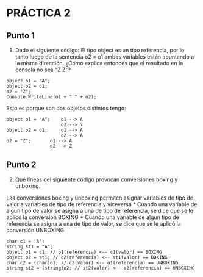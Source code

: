 # PRÁCTICA 2

## Punto 1
1) Dado el siguiente código: El tipo object es un tipo referencia, por lo tanto luego
de la sentencia o2 = o1 ambas variables están apuntando a la misma dirección. ¿Cómo
explica entonces que el resultado en la consola no sea “Z Z”?
~~~
object o1 = "A";
object o2 = o1;
o2 = "Z";
Console.WriteLine(o1 + " " + o2);
~~~
Esto es porque son dos objetos distintos tengo:
~~~
object o1 = "A";    o1 --> A
                    o2 --> ?
object o2 = o1;     o1 --> A
                    o2 --> A
o2 = "Z";       o1 --> A
                o2 --> Z
~~~

## Punto 2
2) Qué líneas del siguiente código provocan conversiones boxing y unboxing.

Las conversiones boxing y unboxing permiten asignar variables de tipo de valor a
variables de tipo de referencia y viceversa
    *   Cuando una variable de algun tipo de valor se asigna a una de tipo de referencia,
    se dice que se le aplicó la conversión BOXING
    *   Cuando una variable de algun tipo de referencia se asigna a una de tipo de valor,
    se dice que se le aplicó la conversión UNBOXING
~~~
char c1 = 'A'; 
string st1 = "A"; 
object o1 = c1; // o1(referencia) <-- c1(valor) == BOXING
object o2 = st1; // o2(referencia) <-- st1(valor) == BOXING
char c2 = (char)o1; // c2(valor) <-- o1(referencia) == UNBOXING
string st2 = (string)o2; // st2(valor) <-- o2(referencia) == UNBOXING
~~~
